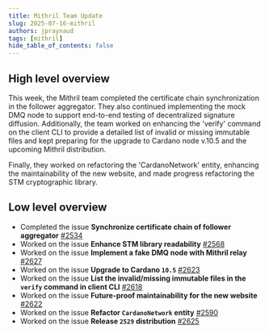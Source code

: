 ```yaml
---
title: Mithril Team Update
slug: 2025-07-16-mithril
authors: jpraynaud
tags: [mithril]
hide_table_of_contents: false
---
```


## High level overview

This week, the Mithril team completed the certificate chain synchronization in the follower aggregator. They also continued implementing the mock DMQ node to support end-to-end testing of decentralized signature diffusion. Additionally, the team worked on enhancing the 'verify' command on the client CLI to provide a detailed list of invalid or missing immutable files and kept preparing for the upgrade to Cardano node v.10.5 and the upcoming Mithril distribution.

Finally, they worked on refactoring the 'CardanoNetwork' entity, enhancing the maintainability of the new website, and made progress refactoring the STM cryptographic library.

## Low level overview

- Completed the issue **Synchronize certificate chain of follower aggregator** [#2534](https://github.com/input-output-hk/mithril/issues/2534)
- Worked on the issue **Enhance STM library readability** [#2568](https://github.com/input-output-hk/mithril/issues/2568)
- Worked on the issue **Implement a fake DMQ node with Mithril relay** [#2627](https://github.com/input-output-hk/mithril/issues/2627)
- Worked on the issue **Upgrade to Cardano `10.5`** [#2623](https://github.com/input-output-hk/mithril/issues/2623)
- Worked on the issue **List the invalid/missing immutable files in the `verify` command in client CLI** [#2618](https://github.com/input-output-hk/mithril/issues/2618)
- Worked on the issue **Future-proof maintainability for the new website** [#2622](https://github.com/input-output-hk/mithril/issues/2622)
- Worked on the issue **Refactor `CardanoNetwork` entity** [#2590](https://github.com/input-output-hk/mithril/issues/2590)
- Worked on the issue **Release `2529` distribution** [#2625](https://github.com/input-output-hk/mithril/issues/2625)
